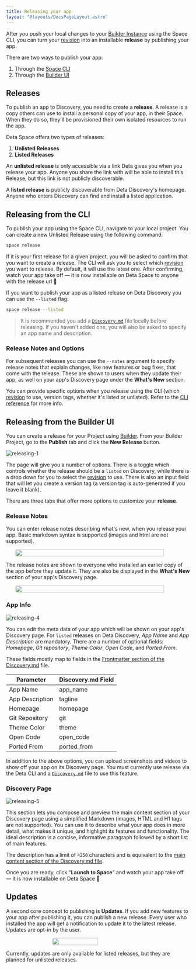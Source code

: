 ```yaml
---
title: Releasing your app
layout: "@layouts/DocsPageLayout.astro"
---
```


After you push your local changes to your [Builder Instance](/docs/en/build/fundamentals/development/builder-instance) using the Space CLI, you can turn your [revision](/docs/en/build/fundamentals/development/pushing#revisions) into an installable **release** by publishing your app.

There are two ways to publish your app:
1. Through the [Space CLI](#releasing-from-the-cli)
2. Through the [Builder UI](#releasing-from-the-builder-ui)


## Releases

To publish an app to Discovery, you need to create a **release**. A release is a copy others can use to install a personal copy of your app, in their Space. When they do so, they'll be provisioned their own isolated resources to run the app.

Deta Space offers two types of releases:

1. **Unlisted Releases**
2. **Listed Releases**

An **unlisted release**  is only accessible via a link Deta gives you when you release your app.  Anyone you share the link with will be able to install this Release, but this link is not publicly discoverable.

A **listed release** is publicly discoverable from Deta Discovery's homepage. Anyone who enters Discovery can find and install a listed application.

## Releasing from the CLI

To publish your app using the Space CLI, navigate to your local project. You can create a new Unlisted Release using the following command:

```bash
space release
```

If it is your first release for a given project, you will be asked to confirm that you want to create a release. The CLI will ask you to select which [revision](/docs/en/build/fundamentals/development/pushing#revisions) you want to release. By default, it will use the latest one. After confirming, watch your app take off — it is now installable on Deta Space to anyone with the release url 🎉

If you want to publish your app as a listed release on Deta Discovery you can use the `--listed` flag:

```bash
space release --listed
```


> It is recommended you add a [`Discovery.md`](/docs/en/publish/discovery-md) file locally before releasing. If you haven't added one, you will also be asked to specify an app name and description.

### Release Notes and Options

For subsequent releases you can use the `--notes` argument to specify release notes that explain changes, like new features or bug fixes, that come with the release. These are shown to users when they update their app, as well on your app's Discovery page under the **What's New** section.

You can provide specific options when you release using the CLI (which [revision](/docs/en/build/fundamentals/development/pushing#revisions) to use, version tags, whether it's listed or unlisted). Refer to the [CLI reference](/docs/en/build/reference/cli) for more info.

## Releasing from the Builder UI

You can create a release for your Project using [Builder](/docs/en/build/fundamentals/development/projects#projects-in-builder). From your Builder Project, go to the **Publish** tab and click the **New Release** button.

![releasing-1](/docs_assets/publish/releasing-1.png)

The page will give you a number of options. There is a toggle which controls whether the release should be a `listed` on Discovery, while there is a drop down for you to select the [revision](/docs/en/build/fundamentals/development/pushing#revisions) to use. There is also an input field that will let you create a version tag (a version tag is auto-generated if you leave it blank).

There are three tabs that offer more options to customize your **release**.

### Release Notes

You can enter release notes describing what's new, when you release your app. Basic markdown syntax is supported (images and html are not supported).

<div style="display:flex; justify-content: center;"><img style="border-radius: 5px; width: 90%; max-width:600px;" src="/docs_assets/publish/releasing-3.png"/></div>

The release notes are shown to everyone who installed an earlier copy of the app before they update it. They are also be displayed in the **What's New** section of your app's Discovery page.

<div style="display:flex; justify-content: center;"><img style="border-radius: 5px; width: 90%; max-width:600px;" src="/docs_assets/publish/releasing-2.png"/></div>

### App Info

![releasing-4](/docs_assets/publish/releasing-4.png)

You can edit the meta data of your app which will be shown on your app's Discovery page. For `listed` releases on Deta Discovery, *App Name* and *App Description* are mandatory. There are a number of optional fields: *Homepage*, *Git repository*, *Theme Color*, *Open Code*, and *Ported From*.

These fields mostly map to fields in the [Frontmatter section of the Discovery.md](/docs/en/publish/discovery-md#frontmatter) file.

| Parameter | Discovery.md Field |
| --- | --- |
| App Name | app_name |
| App Description | tagline |
| Homepage | homepage |
| Git Repository | git |
| Theme Color | theme |
| Open Code | open_code |
| Ported From | ported_from |

In addition to the above options, you can upload screenshots and videos to show off your app on its Discovery page. You must currently use release via the Deta CLI and a [`Discovery.md`](/docs/en/publish/discovery-md#media) file to use this feature.


### Discovery Page

![releasing-5](/docs_assets/publish/releasing-5.png)

This section lets you compose and preview the main content section of your Discovery page using a simplified Markdown (images, HTML and H1 tags are not supported). You can use it to describe what your app does in more detail, what makes it unique, and highlight its features and functionality. The ideal description is a concise, informative paragraph followed by a short list of main features.

The description has a limit of `4250` characters and is equivalent to the [main content section of the Discovery.md file](/docs/en/publish/discovery-md#markdown-content).

Once you are ready, click “**Launch to Space**” and watch your app take off — it is now installable on Deta Space 🎉

## Updates

A second core concept to publishing is **Updates**. If you add new features to your app after publishing it, you can publish a new release. Every user who installed the app will get a notification to update it to the latest release. Updates are opt-in by the user.

<div style="display:flex; justify-content: center;"><img style="border-radius: 5px; width: 50%; max-width:300px;" src="/docs_assets/publish/intro-1.png"/></div>

Currently, updates are only available for listed releases, but they are planned for unlisted releases.